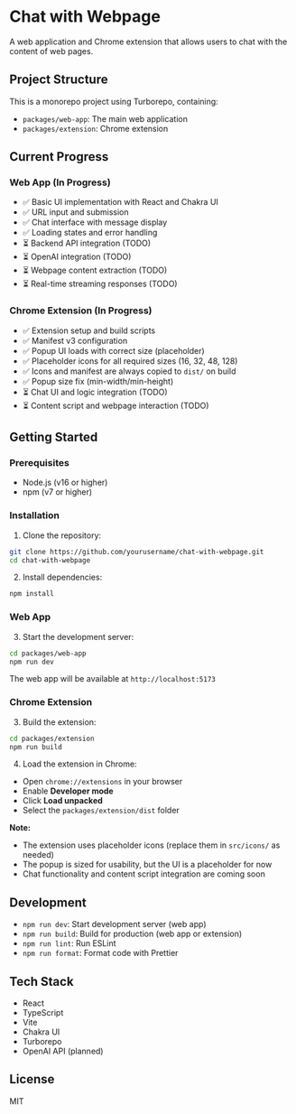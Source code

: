 # Chat with Webpage

A web application and Chrome extension that allows users to chat with the content of web pages.

## Project Structure

This is a monorepo project using Turborepo, containing:
- `packages/web-app`: The main web application
- `packages/extension`: Chrome extension

## Current Progress

### Web App (In Progress)
- ✅ Basic UI implementation with React and Chakra UI
- ✅ URL input and submission
- ✅ Chat interface with message display
- ✅ Loading states and error handling
- ⏳ Backend API integration (TODO)
- ⏳ OpenAI integration (TODO)
- ⏳ Webpage content extraction (TODO)
- ⏳ Real-time streaming responses (TODO)

### Chrome Extension (In Progress)
- ✅ Extension setup and build scripts
- ✅ Manifest v3 configuration
- ✅ Popup UI loads with correct size (placeholder)
- ✅ Placeholder icons for all required sizes (16, 32, 48, 128)
- ✅ Icons and manifest are always copied to `dist/` on build
- ✅ Popup size fix (min-width/min-height)
- ⏳ Chat UI and logic integration (TODO)
- ⏳ Content script and webpage interaction (TODO)

## Getting Started

### Prerequisites
- Node.js (v16 or higher)
- npm (v7 or higher)

### Installation

1. Clone the repository:
```bash
git clone https://github.com/yourusername/chat-with-webpage.git
cd chat-with-webpage
```

2. Install dependencies:
```bash
npm install
```

### Web App

3. Start the development server:
```bash
cd packages/web-app
npm run dev
```
The web app will be available at `http://localhost:5173`

### Chrome Extension

3. Build the extension:
```bash
cd packages/extension
npm run build
```

4. Load the extension in Chrome:
- Open `chrome://extensions` in your browser
- Enable **Developer mode**
- Click **Load unpacked**
- Select the `packages/extension/dist` folder

**Note:**
- The extension uses placeholder icons (replace them in `src/icons/` as needed)
- The popup is sized for usability, but the UI is a placeholder for now
- Chat functionality and content script integration are coming soon

## Development

- `npm run dev`: Start development server (web app)
- `npm run build`: Build for production (web app or extension)
- `npm run lint`: Run ESLint
- `npm run format`: Format code with Prettier

## Tech Stack

- React
- TypeScript
- Vite
- Chakra UI
- Turborepo
- OpenAI API (planned)

## License

MIT 
